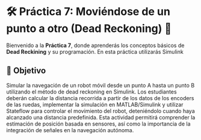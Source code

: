 
# 🛠️ Práctica 7: Moviéndose de un punto a otro (Dead Reckoning) 🚀  

Bienvenido a la **Práctica 7**, donde aprenderás los conceptos básicos de **Dead Reckining** y su programación. En esta práctica utilizarás Simulink  

## 🎯 Objetivo  
Simular la navegación de un robot móvil desde un punto A hasta un punto B utilizando el método de dead reckoning en Simulink. Los estudiantes deberán calcular la distancia recorrida a partir de los datos de los encoders de las ruedas, implementar la simulación en MATLAB/Simulink y utilizar Stateflow para controlar el movimiento del robot, deteniéndolo cuando haya alcanzado una distancia predefinida. Esta actividad permitirá comprender la estimación de posición basada en sensores, así como la importancia de la integración de señales en la navegación autónoma.
